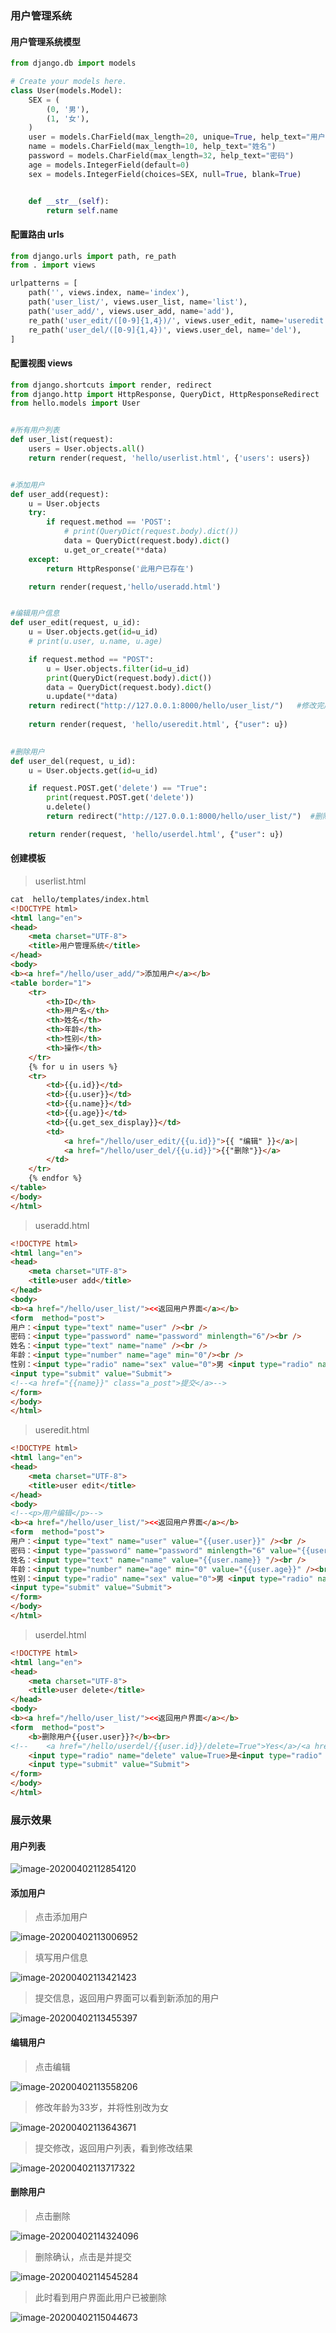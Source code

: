 ### 用户管理系统

#### 用户管理系统模型

```python
from django.db import models

# Create your models here.
class User(models.Model):
    SEX = (
        (0, '男'),
        (1, '女'),
    )
    user = models.CharField(max_length=20, unique=True, help_text="用户名")
    name = models.CharField(max_length=10, help_text="姓名")
    password = models.CharField(max_length=32, help_text="密码")
    age = models.IntegerField(default=0)
    sex = models.IntegerField(choices=SEX, null=True, blank=True)


    def __str__(self):
        return self.name

```

#### 配置路由 urls

```python
from django.urls import path, re_path
from . import views

urlpatterns = [
    path('', views.index, name='index'),
    path('user_list/', views.user_list, name='list'),
    path('user_add/', views.user_add, name='add'),
    re_path('user_edit/([0-9]{1,4})/', views.user_edit, name='useredit'),
    re_path('user_del/([0-9]{1,4})', views.user_del, name='del'),
]
```

#### 配置视图 views

```python
from django.shortcuts import render, redirect
from django.http import HttpResponse, QueryDict, HttpResponseRedirect
from hello.models import User


#所有用户列表
def user_list(request):
    users = User.objects.all()
    return render(request, 'hello/userlist.html', {'users': users})


#添加用户
def user_add(request):
    u = User.objects
    try:
        if request.method == 'POST':
            # print(QueryDict(request.body).dict())
            data = QueryDict(request.body).dict()
            u.get_or_create(**data)
    except:
        return HttpResponse('此用户已存在')

    return render(request,'hello/useradd.html')


#编辑用户信息
def user_edit(request, u_id):
    u = User.objects.get(id=u_id)
    # print(u.user, u.name, u.age)

    if request.method == "POST":
        u = User.objects.filter(id=u_id)
        print(QueryDict(request.body).dict())
        data = QueryDict(request.body).dict()
        u.update(**data)
	return redirect("http://127.0.0.1:8000/hello/user_list/")	#修改完后返回用户列表界面
      
    return render(request, 'hello/useredit.html', {"user": u})
    

#删除用户
def user_del(request, u_id):
    u = User.objects.get(id=u_id)

    if request.POST.get('delete') == "True":
        print(request.POST.get('delete'))
        u.delete()
        return redirect("http://127.0.0.1:8000/hello/user_list/")  #删除后返回用户列表界面

    return render(request, 'hello/userdel.html', {"user": u})
```

#### 创建模板 

> userlist.html

```html
cat  hello/templates/index.html
<!DOCTYPE html>
<html lang="en">
<head>
    <meta charset="UTF-8">
    <title>用户管理系统</title>
</head>
<body>
<b><a href="/hello/user_add/">添加用户</a></b>
<table border="1">
    <tr>
        <th>ID</th>
        <th>用户名</th>
        <th>姓名</th>
        <th>年龄</th>
        <th>性别</th>
        <th>操作</th>
    </tr>
    {% for u in users %}
    <tr>
        <td>{{u.id}}</td>
        <td>{{u.user}}</td>
        <td>{{u.name}}</td>
        <td>{{u.age}}</td>
        <td>{{u.get_sex_display}}</td>
        <td>
            <a href="/hello/user_edit/{{u.id}}">{{ "编辑" }}</a>|
            <a href="/hello/user_del/{{u.id}}">{{"删除"}}</a>
        </td>
    </tr>
    {% endfor %}
</table>
</body>
</html>
```

> useradd.html

```html
<!DOCTYPE html>
<html lang="en">
<head>
    <meta charset="UTF-8">
    <title>user add</title>
</head>
<body>
<b><a href="/hello/user_list/"><<返回用户界面</a></b>
<form  method="post">
用户：<input type="text" name="user" /><br />
密码：<input type="password" name="password" minlength="6"/><br />
姓名：<input type="text" name="name" /><br />
年龄：<input type="number" name="age" min="0"/><br />
性别：<input type="radio" name="sex" value="0">男 <input type="radio" name="sex" value="1">女<br />
<input type="submit" value="Submit">
<!--<a href="{{name}}" class="a_post">提交</a>-->
</form>
</body>
</html>
```

> useredit.html

```html
<!DOCTYPE html>
<html lang="en">
<head>
    <meta charset="UTF-8">
    <title>user edit</title>
</head>
<body>
<!--<p>用户编辑</p>-->
<b><a href="/hello/user_list/"><<返回用户界面</a></b>
<form  method="post">
用户：<input type="text" name="user" value="{{user.user}}" /><br />
密码：<input type="password" name="password" minlength="6" value="{{user.password}} "/><br />
姓名：<input type="text" name="name" value="{{user.name}} "/><br />
年龄：<input type="number" name="age" min="0" value="{{user.age}}" /><br />
性别：<input type="radio" name="sex" value="0">男 <input type="radio" name="sex" value="1">女<br />
<input type="submit" value="Submit">
</form>
</body>
</html>
```

> userdel.html

```html
<!DOCTYPE html>
<html lang="en">
<head>
    <meta charset="UTF-8">
    <title>user delete</title>
</head>
<body>
<b><a href="/hello/user_list/"><<返回用户界面</a></b>
<form  method="post">
    <b>删除用户{{user.user}}?</b><br>
<!--    <a href="/hello/userdel/{{user.id}}/delete=True">Yes</a>/<a href="/hello/userlist/">No</a>-->
    <input type="radio" name="delete" value=True>是<input type="radio" name="delete" value=False>否
    <input type="submit" value="Submit">
</form>
</body>
</html>
```

### 展示效果

#### 用户列表

![image-20200402112854120](https://github.com/MagePY27/P27N32-SunHao/blob/master/day02/devops/static/img/image-20200402112854120.png ) 

#### 添加用户

> 点击添加用户

![image-20200402113006952](https://github.com/MagePY27/P27N32-SunHao/blob/master/day02/devops/static/img/image-20200402113006952.png)	

> 填写用户信息

![image-20200402113421423](https://github.com/MagePY27/P27N32-SunHao/blob/master/day02/devops/static/img/image-20200402113421423.png)	

> 提交信息，返回用户界面可以看到新添加的用户

![image-20200402113455397](https://github.com/MagePY27/P27N32-SunHao/blob/master/day02/devops/static/img/image-20200402113455397.png)		

#### 编辑用户

> 点击编辑

![image-20200402113558206](https://github.com/MagePY27/P27N32-SunHao/blob/master/day02/devops/static/img/image-20200402113558206.png)	

> 修改年龄为33岁，并将性别改为女	

![image-20200402113643671](https://github.com/MagePY27/P27N32-SunHao/blob/master/day02/devops/static/img/image-20200402113643671.png)	

> 提交修改，返回用户列表，看到修改结果	

![image-20200402113717322](https://github.com/MagePY27/P27N32-SunHao/blob/master/day02/devops/static/img/image-20200402113717322.png)		

#### 删除用户

> 点击删除

![image-20200402114324096](https://github.com/MagePY27/P27N32-SunHao/blob/master/day02/devops/static/img/image-20200402114324096.png)	

> 删除确认，点击是并提交

![image-20200402114545284](https://github.com/MagePY27/P27N32-SunHao/blob/master/day02/devops/static/img/image-20200402114545284.png)	

> 此时看到用户界面此用户已被删除

![image-20200402115044673](https://github.com/MagePY27/P27N32-SunHao/blob/master/day02/devops/static/img/image-20200402115044673.png)		

